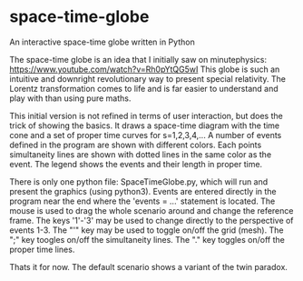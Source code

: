 # space-time-globe
An interactive space-time globe written in Python

The space-time globe is an idea that I initially saw on minutephysics: https://www.youtube.com/watch?v=Rh0pYtQG5wI
This globe is such an intuitive and downright revolutionary way to present special relativity. The Lorentz transformation
comes to life and is far easier to understand and play with than using pure maths.

This initial version is not refined in terms of user interaction, but does the trick of showing the basics. It draws a 
space-time diagram with the time cone and a set of proper time curves for s=1,2,3,4,... A number of events defined in 
the program are shown with different colors. Each points simultaneity lines are shown with dotted lines in the same color
as the event. The legend shows the events and their length in proper time.

There is only one python file: SpaceTimeGlobe.py, which will run and present the graphics (using python3).
Events are entered directly in the program near the end where the 'events = ...' statement is located.
The mouse is used to drag the whole scenario around and change the reference frame.
The keys '1'-'3' may be used to change directly to the perspective of events 1-3.
The "'" key may be used to toggle on/off the grid (mesh).
The ";" key toogles on/off the simultaneity lines.
The "." key toggles on/off the proper time lines.

Thats it for now. The default scenario shows a variant of the twin paradox.
